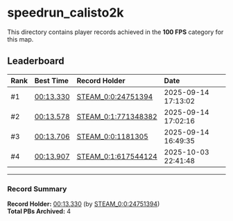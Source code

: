 # speedrun_calisto2k

This directory contains player records achieved in the **100 FPS** category for this map.

## Leaderboard

| Rank | Best Time | Record Holder | Date                |
| :--- | :-------- | :------------ | :------------------ |
| #1   | [00:13.330](./00013330_STEAM_0_0_24751394_20250914-171302.zip) | [STEAM_0:0:24751394](https://speedrun16.com/profile/STEAM_0:0:24751394)   | 2025-09-14 17:13:02 |
| #2   | [00:13.578](./00013578_STEAM_0_1_771348382_20250914-170216.zip) | [STEAM_0:1:771348382](https://speedrun16.com/profile/STEAM_0:1:771348382)   | 2025-09-14 17:02:16 |
| #3   | [00:13.706](./00013706_STEAM_0_0_1181305_20250914-164935.zip) | [STEAM_0:0:1181305](https://speedrun16.com/profile/STEAM_0:0:1181305)   | 2025-09-14 16:49:35 |
| #4   | [00:13.907](./00013907_STEAM_0_1_617544124_20251003-224148.zip) | [STEAM_0:1:617544124](https://speedrun16.com/profile/STEAM_0:1:617544124)   | 2025-10-03 22:41:48 |

---

### Record Summary
**Record Holder:** [00:13.330](./00013330_STEAM_0_0_24751394_20250914-171302.zip) (by [STEAM_0:0:24751394](https://speedrun16.com/profile/STEAM_0:0:24751394))  
**Total PBs Archived:** 4